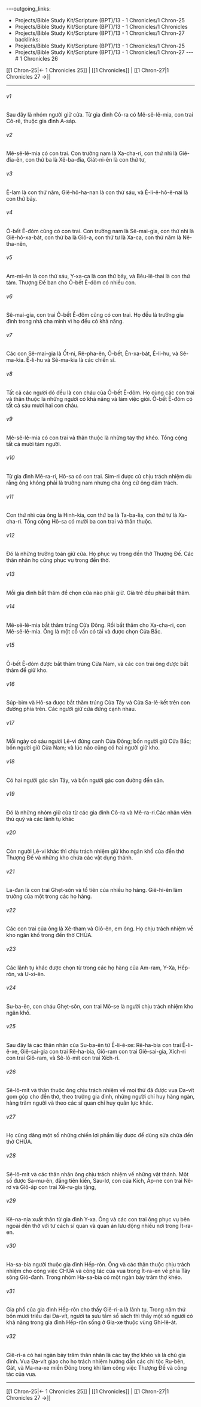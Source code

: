 ---outgoing_links:
  - Projects/Bible Study Kit/Scripture (BPT)/13 - 1 Chronicles/1 Chron-25
  - Projects/Bible Study Kit/Scripture (BPT)/13 - 1 Chronicles/1 Chronicles
  - Projects/Bible Study Kit/Scripture (BPT)/13 - 1 Chronicles/1 Chron-27
backlinks:
  - Projects/Bible Study Kit/Scripture (BPT)/13 - 1 Chronicles/1 Chron-25
  - Projects/Bible Study Kit/Scripture (BPT)/13 - 1 Chronicles/1 Chron-27
---# 1 Chronicles 26

[[1 Chron-25|← 1 Chronicles 25]] | [[1 Chronicles]] | [[1 Chron-27|1 Chronicles 27 →]]
***



###### v1 
Sau đây là nhóm người giữ cửa. Từ gia đình Cô-ra có Mê-sê-lê-mia, con trai Cô-rê, thuộc gia đình A-sáp. 

###### v2 
Mê-sê-lê-mia có con trai. Con trưởng nam là Xa-cha-ri, con thứ nhì là Giê-đia-ên, con thứ ba là Xê-ba-đia, Giát-ni-ên là con thứ tư, 

###### v3 
Ê-lam là con thứ năm, Giê-hô-ha-nan là con thứ sáu, và Ê-li-ê-hô-ê-nai là con thứ bảy. 

###### v4 
Ô-bết Ê-đôm cũng có con trai. Con trưởng nam là Sê-mai-gia, con thứ nhì là Giê-hô-xa-bát, con thứ ba là Giô-a, con thứ tư là Xa-ca, con thứ năm là Nê-tha-nên, 

###### v5 
Am-mi-ên là con thứ sáu, Y-xa-ca là con thứ bảy, và Bêu-lê-thai là con thứ tám. Thượng Đế ban cho Ô-bết Ê-đôm có nhiều con. 

###### v6 
Sê-mai-gia, con trai Ô-bết Ê-đôm cũng có con trai. Họ đều là trưởng gia đình trong nhà cha mình vì họ đều có khả năng. 

###### v7 
Các con Sê-mai-gia là Ốt-ni, Rê-pha-ên, Ô-bết, Ên-xa-bát, Ê-li-hu, và Sê-ma-kia. Ê-li-hu và Sê-ma-kia là các chiến sĩ. 

###### v8 
Tất cả các người đó đều là con cháu của Ô-bết Ê-đôm. Họ cùng các con trai và thân thuộc là những người có khả năng và làm việc giỏi. Ô-bết Ê-đôm có tất cả sáu mươi hai con cháu. 

###### v9 
Mê-sê-lê-mia có con trai và thân thuộc là những tay thợ khéo. Tổng cộng tất cả mười tám người. 

###### v10 
Từ gia đình Mê-ra-ri, Hô-sa có con trai. Sim-ri được cử chịu trách nhiệm dù rằng ông không phải là trưởng nam nhưng cha ông cử ông đảm trách. 

###### v11 
Con thứ nhì của ông là Hinh-kia, con thứ ba là Ta-ba-lia, con thứ tư là Xa-cha-ri. Tổng cộng Hô-sa có mười ba con trai và thân thuộc. 

###### v12 
Đó là những trưởng toán giữ cửa. Họ phục vụ trong đền thờ Thượng Đế. Các thân nhân họ cũng phục vụ trong đền thờ. 

###### v13 
Mỗi gia đình bắt thăm để chọn cửa nào phải giữ. Già trẻ đều phải bắt thăm. 

###### v14 
Mê-sê-lê-mia bắt thăm trúng Cửa Đông. Rồi bắt thăm cho Xa-cha-ri, con Mê-sê-lê-mia. Ông là một cố vấn có tài và được chọn Cửa Bắc. 

###### v15 
Ô-bết Ê-đôm được bắt thăm trúng Cửa Nam, và các con trai ông được bắt thăm để giữ kho. 

###### v16 
Súp-bim và Hô-sa được bắt thăm trúng Cửa Tây và Cửa Sa-lê-kết trên con đường phía trên. Các người giữ cửa đứng cạnh nhau. 

###### v17 
Mỗi ngày có sáu người Lê-vi đứng canh Cửa Đông; bốn người giữ Cửa Bắc; bốn người giữ Cửa Nam; và lúc nào cũng có hai người giữ kho. 

###### v18 
Có hai người gác sân Tây, và bốn người gác con đường đến sân. 

###### v19 
Đó là những nhóm giữ cửa từ các gia đình Cô-ra và Mê-ra-ri.Các nhân viên thủ quỹ và các lãnh tụ khác 

###### v20 
Còn người Lê-vi khác thì chịu trách nhiệm giữ kho ngân khố của đền thờ Thượng Đế và những kho chứa các vật dụng thánh. 

###### v21 
La-đan là con trai Ghẹt-sôn và tổ tiên của nhiều họ hàng. Giê-hi-ên làm trưởng của một trong các họ hàng. 

###### v22 
Các con trai của ông là Xê-tham và Giô-ên, em ông. Họ chịu trách nhiệm về kho ngân khố trong đền thờ CHÚA. 

###### v23 
Các lãnh tụ khác được chọn từ trong các họ hàng của Am-ram, Y-Xa, Hếp-rôn, và U-xi-ên. 

###### v24 
Su-ba-ên, con cháu Ghẹt-sôn, con trai Mô-se là người chịu trách nhiệm kho ngân khố. 

###### v25 
Sau đây là các thân nhân của Su-ba-ên từ Ê-li-ê-xe: Rê-ha-bia con trai Ê-li-ê-xe, Giê-sai-gia con trai Rê-ha-bia, Giô-ram con trai Giê-sai-gia, Xích-ri con trai Giô-ram, và Sê-lô-mít con trai Xích-ri. 

###### v26 
Sê-lô-mít và thân thuộc ông chịu trách nhiệm về mọi thứ đã được vua Đa-vít gom góp cho đền thờ, theo trưởng gia đình, những người chỉ huy hàng ngàn, hàng trăm người và theo các sĩ quan chỉ huy quân lực khác. 

###### v27 
Họ cũng dâng một số những chiến lợi phẩm lấy được để dùng sửa chữa đền thờ CHÚA. 

###### v28 
Sê-lô-mít và các thân nhân ông chịu trách nhiệm về những vật thánh. Một số được Sa-mu-ên, đấng tiên kiến, Sau-lơ, con của Kích, Áp-ne con trai Nê-rơ và Giô-áp con trai Xê-ru-gia tặng, 

###### v29 
Kê-na-nia xuất thân từ gia đình Y-xa. Ông và các con trai ông phục vụ bên ngoài đền thờ với tư cách sĩ quan và quan án lưu động nhiều nơi trong Ít-ra-en. 

###### v30 
Ha-sa-bia người thuộc gia đình Hếp-rôn. Ông và các thân thuộc chịu trách nhiệm cho công việc CHÚA và công tác của vua trong Ít-ra-en về phía Tây sông Giô-đanh. Trong nhóm Ha-sa-bia có một ngàn bảy trăm thợ khéo. 

###### v31 
Gia phổ của gia đình Hếp-rôn cho thấy Giê-ri-a là lãnh tụ. Trong năm thứ bốn mươi triều đại Đa-vít, người ta sưu tầm sổ sách thì thấy một số người có khả năng trong gia đình Hếp-rôn sống ở Gia-xe thuộc vùng Ghi-lê-át. 

###### v32 
Giê-ri-a có hai ngàn bảy trăm thân nhân là các tay thợ khéo và là chủ gia đình. Vua Đa-vít giao cho họ trách nhiệm hướng dẫn các chi tộc Ru-bên, Gát, và Ma-na-xe miền Đông trong khi làm công việc Thượng Đế và công tác của vua.

***
[[1 Chron-25|← 1 Chronicles 25]] | [[1 Chronicles]] | [[1 Chron-27|1 Chronicles 27 →]]

